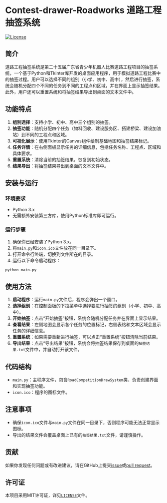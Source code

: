 # Contest-drawer-Roadworks 道路工程抽签系统

[![License](https://img.shields.io/badge/license-MIT-blue.svg)](LICENSE)
## 简介
道路工程抽签系统是第二十五届广东省青少年机器人比赛道路工程项目的抽签系统，一个基于Python和Tkinter库开发的桌面应用程序，用于模拟道路工程比赛中的抽签过程。用户可以选择不同的组别（小学、初中、高中），然后进行抽签，系统会随机分配四个不同的任务到不同的工程点和区域，并在界面上显示抽签结果。此外，用户还可以重置系统和将抽签结果导出到桌面的文本文件中。

## 功能特点
1. **组别选择**：支持小学、初中、高中三个组别的抽签。
2. **抽签功能**：随机分配四个任务（物料回收、建设服务区、搭建桥梁、建设加油站）到不同的工程点和区域。
3. **可视化展示**：使用Tkinter的Canvas组件绘制基础地图和抽签结果标记。
4. **任务详情**：在右侧面板显示任务的详细信息，包括任务名称、工程点、区域和具体要求。
5. **重置系统**：清除当前的抽签结果，恢复到初始状态。
6. **结果导出**：将抽签结果导出到桌面的文本文件中。

## 安装与运行
### 环境要求
- Python 3.x
- 无需额外安装第三方库，使用Python标准库即可运行。

### 运行步骤
1. 确保你已经安装了Python 3.x。
2. 将`main.py`和`icon.ico`文件放在同一目录下。
3. 打开命令行终端，切换到文件所在的目录。
4. 运行以下命令启动程序：
```bash
python main.py
```

## 使用方法
1. **启动程序**：运行`main.py`文件后，程序会弹出一个窗口。
2. **选择组别**：在控制面板的下拉菜单中选择要进行抽签的组别（小学、初中、高中）。
3. **开始抽签**：点击“开始抽签”按钮，系统会随机分配任务并在界面上显示结果。
4. **查看结果**：左侧地图会显示各个任务的位置标记，右侧表格和文本区域会显示任务的详细信息。
5. **重置系统**：如果需要重新进行抽签，可以点击“重置系统”按钮清除当前结果。
6. **导出结果**：点击“导出结果”按钮，系统会将抽签结果保存到桌面的`抽签结果.txt`文件中，并自动打开该文件。

## 代码结构
- `main.py`：主程序文件，包含`RoadCompetitionDrawSystem`类，负责创建界面和实现抽签功能。
- `icon.ico`：程序的图标文件。

## 注意事项
- 确保`icon.ico`文件与`main.py`文件在同一目录下，否则程序可能无法正常显示图标。
- 导出的结果文件会覆盖桌面上已有的`抽签结果.txt`文件，请谨慎操作。

## 贡献
如果你发现任何问题或有改进建议，请在GitHub上提交[issue](https://github.com/Jessssssseea/Contest-drawer-Roadworks/issues)或[pull request](https://github.com/Jessssssseea/Contest-drawer-Roadworks/pulls)。

## 许可证
本项目采用MIT许可证，详见[`LICENSE`](https://github.com/Jessssssseea/Contest-drawer-Roadworks/blob/main/LICENSE)文件。
